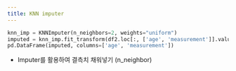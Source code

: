 ```yaml
---
title: KNN imputer
---
```


```python
knn_imp = KNNImputer(n_neighbors=2, weights="uniform")
imputed = knn_imp.fit_transform(df2.loc[:, ['age', 'measurement']].values)
pd.DataFrame(imputed, columns=['age', 'measurement'])
```
- Imputer를 활용하여 결측치 채워넣기 (n_neighbor)